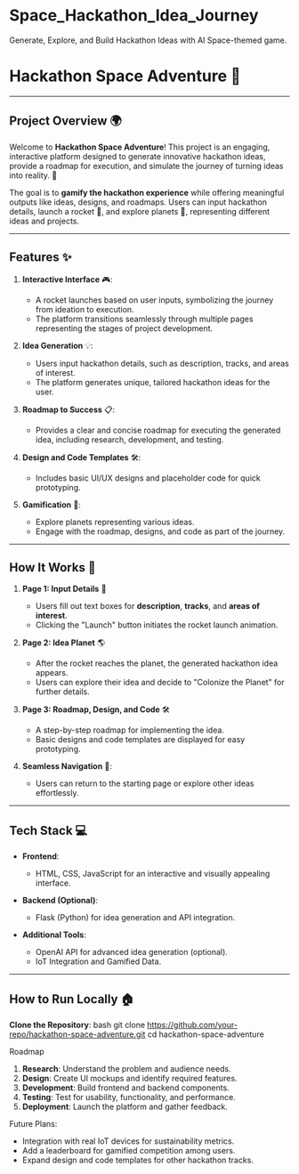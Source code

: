 # Space_Hackathon_Idea_Journey
Generate, Explore, and Build Hackathon Ideas with AI Space-themed game.

# Hackathon Space Adventure 🚀

---

## Project Overview 🌍
Welcome to **Hackathon Space Adventure**! This project is an engaging, interactive platform designed to generate innovative hackathon ideas, provide a roadmap for execution, and simulate the journey of turning ideas into reality. 🌟

The goal is to **gamify the hackathon experience** while offering meaningful outputs like ideas, designs, and roadmaps. Users can input hackathon details, launch a rocket 🚀, and explore planets 🌌, representing different ideas and projects.

---

## Features ✨

1. **Interactive Interface** 🎮:
   - A rocket launches based on user inputs, symbolizing the journey from ideation to execution.
   - The platform transitions seamlessly through multiple pages representing the stages of project development.

2. **Idea Generation** 💡:
   - Users input hackathon details, such as description, tracks, and areas of interest.
   - The platform generates unique, tailored hackathon ideas for the user.

3. **Roadmap to Success** 📋:
   - Provides a clear and concise roadmap for executing the generated idea, including research, development, and testing.

4. **Design and Code Templates** 🛠️:
   - Includes basic UI/UX designs and placeholder code for quick prototyping.

5. **Gamification** 🌌:
   - Explore planets representing various ideas.
   - Engage with the roadmap, designs, and code as part of the journey.

---

## How It Works 🔧

1. **Page 1: Input Details** 📝
   - Users fill out text boxes for **description**, **tracks**, and **areas of interest**.
   - Clicking the "Launch" button initiates the rocket launch animation.

2. **Page 2: Idea Planet** 🌎
   - After the rocket reaches the planet, the generated hackathon idea appears.
   - Users can explore their idea and decide to "Colonize the Planet" for further details.

3. **Page 3: Roadmap, Design, and Code** 🛠️
   - A step-by-step roadmap for implementing the idea.
   - Basic designs and code templates are displayed for easy prototyping.

4. **Seamless Navigation** 🔄:
   - Users can return to the starting page or explore other ideas effortlessly.

---

## Tech Stack 💻

- **Frontend**:
  - HTML, CSS, JavaScript for an interactive and visually appealing interface.
  
- **Backend (Optional)**:
  - Flask (Python) for idea generation and API integration.
  
- **Additional Tools**:
  - OpenAI API for advanced idea generation (optional).
  - IoT Integration and Gamified Data.

---

## How to Run Locally 🏠

 **Clone the Repository**:
   bash git clone https://github.com/your-repo/hackathon-space-adventure.git
cd hackathon-space-adventure

Roadmap
1. **Research**: Understand the problem and audience needs.
2. **Design**: Create UI mockups and identify required features.
3. **Development**: Build frontend and backend components.
4. **Testing**: Test for usability, functionality, and performance.
5. **Deployment**: Launch the platform and gather feedback.


Future Plans:
- Integration with real IoT devices for sustainability metrics.
- Add a leaderboard for gamified competition among users.
- Expand design and code templates for other hackathon tracks.
